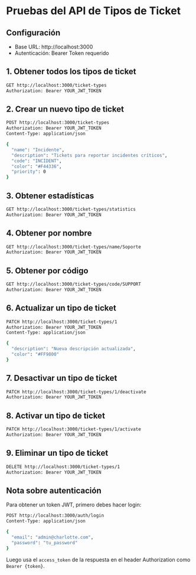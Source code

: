 # Pruebas del API de Tipos de Ticket

## Configuración
- Base URL: http://localhost:3000
- Autenticación: Bearer Token requerido

## 1. Obtener todos los tipos de ticket

```bash
GET http://localhost:3000/ticket-types
Authorization: Bearer YOUR_JWT_TOKEN
```

## 2. Crear un nuevo tipo de ticket

```bash
POST http://localhost:3000/ticket-types
Authorization: Bearer YOUR_JWT_TOKEN
Content-Type: application/json

{
  "name": "Incidente",
  "description": "Tickets para reportar incidentes críticos",
  "code": "INCIDENT",
  "color": "#F44336",
  "priority": 0
}
```

## 3. Obtener estadísticas

```bash
GET http://localhost:3000/ticket-types/statistics
Authorization: Bearer YOUR_JWT_TOKEN
```

## 4. Obtener por nombre

```bash
GET http://localhost:3000/ticket-types/name/Soporte
Authorization: Bearer YOUR_JWT_TOKEN
```

## 5. Obtener por código

```bash
GET http://localhost:3000/ticket-types/code/SUPPORT
Authorization: Bearer YOUR_JWT_TOKEN
```

## 6. Actualizar un tipo de ticket

```bash
PATCH http://localhost:3000/ticket-types/1
Authorization: Bearer YOUR_JWT_TOKEN
Content-Type: application/json

{
  "description": "Nueva descripción actualizada",
  "color": "#FF9800"
}
```

## 7. Desactivar un tipo de ticket

```bash
PATCH http://localhost:3000/ticket-types/1/deactivate
Authorization: Bearer YOUR_JWT_TOKEN
```

## 8. Activar un tipo de ticket

```bash
PATCH http://localhost:3000/ticket-types/1/activate
Authorization: Bearer YOUR_JWT_TOKEN
```

## 9. Eliminar un tipo de ticket

```bash
DELETE http://localhost:3000/ticket-types/1
Authorization: Bearer YOUR_JWT_TOKEN
```

## Nota sobre autenticación

Para obtener un token JWT, primero debes hacer login:

```bash
POST http://localhost:3000/auth/login
Content-Type: application/json

{
  "email": "admin@charlotte.com",
  "password": "tu_password"
}
```

Luego usa el `access_token` de la respuesta en el header Authorization como `Bearer {token}`.
